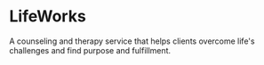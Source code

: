 # LifeWorks
A counseling and therapy service that helps clients overcome life's challenges and find purpose and fulfillment.
